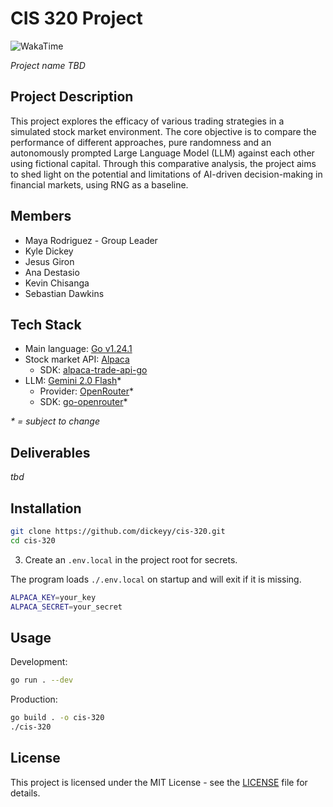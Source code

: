 # CIS 320 Project

<img src="https://waka.kyle.so/api/badge/kyle/interval:any/project:cis-320" alt="WakaTime">

_Project name TBD_

## Project Description

This project explores the efficacy of various trading strategies in a simulated stock market environment. The core objective is to compare the performance of different approaches, pure randomness and an autonomously prompted Large Language Model (LLM) against each other using fictional capital. Through this comparative analysis, the project aims to shed light on the potential and limitations of AI-driven decision-making in financial markets, using RNG as a baseline.

## Members

- Maya Rodriguez - Group Leader
- Kyle Dickey
- Jesus Giron
- Ana Destasio
- Kevin Chisanga
- Sebastian Dawkins

## Tech Stack

- Main language: [Go v1.24.1](https://go.dev/)
- Stock market API: [Alpaca](https://alpaca.markets/)
  - SDK: [alpaca-trade-api-go](https://github.com/alpacahq/alpaca-trade-api-go/)
- LLM: [Gemini 2.0 Flash](https://openrouter.ai/google/gemini-2.0-flash-001)\*
  - Provider: [OpenRouter](https://openrouter.ai/)\*
  - SDK: [go-openrouter](https://github.com/reVrost/go-openrouter)\*

_\* = subject to change_

## Deliverables

_tbd_

## Installation

```bash
git clone https://github.com/dickeyy/cis-320.git
cd cis-320
```

3. Create an `.env.local` in the project root for secrets.

The program loads `./.env.local` on startup and will exit if it is missing.

```bash
ALPACA_KEY=your_key
ALPACA_SECRET=your_secret
```

## Usage

Development:

```bash
go run . --dev
```

Production:

```bash
go build . -o cis-320
./cis-320
```

## License

This project is licensed under the MIT License - see the [LICENSE](LICENSE) file for details.
